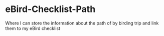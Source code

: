 # eBird-Checklist-Path
Where I can store the information about the path of by birding trip and link them to my eBird checklist
